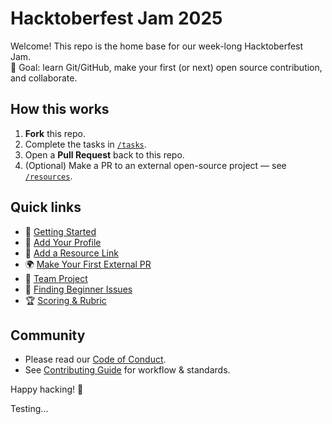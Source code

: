 # Hacktoberfest Jam 2025

Welcome! This repo is the home base for our week-long Hacktoberfest Jam.  
🎯 Goal: learn Git/GitHub, make your first (or next) open source contribution, and collaborate.

## How this works
1. **Fork** this repo.
2. Complete the tasks in [`/tasks`](./tasks).
3. Open a **Pull Request** back to this repo.
4. (Optional) Make a PR to an external open-source project — see [`/resources`](./resources).

## Quick links
- 📘 [Getting Started](./tasks/00_getting_started.md)
- 🙋 [Add Your Profile](./tasks/01_add_your_profile.md)
- 🔗 [Add a Resource Link](./tasks/02_add_resource_link.md)
- 🌍 [Make Your First External PR](./tasks/03_first_external_pr.md)
- 👥 [Team Project](./tasks/04_team_project.md)
- 🧭 [Finding Beginner Issues](./resources/finding-issues.md)
- 🏆 [Scoring & Rubric](./SCORECARD.md)

## Community
- Please read our [Code of Conduct](./CODE_OF_CONDUCT.md).
- See [Contributing Guide](./CONTRIBUTING.md) for workflow & standards.

Happy hacking! 🚀

Testing...

